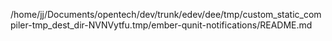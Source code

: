 /home/jj/Documents/opentech/dev/trunk/edev/dee/tmp/custom_static_compiler-tmp_dest_dir-NVNVytfu.tmp/ember-qunit-notifications/README.md